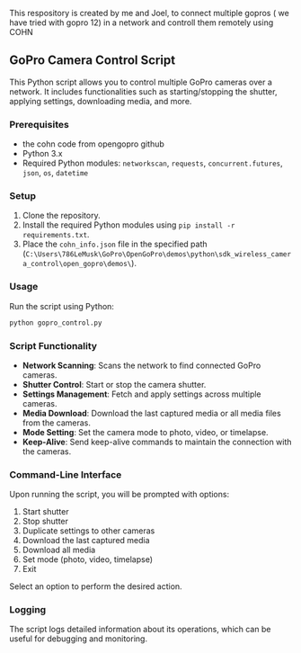 This respository is created by me and Joel, to connect multiple gopros ( we have tried with gopro 12) in a network and controll them remotely using COHN

## GoPro Camera Control Script

This Python script allows you to control multiple GoPro cameras over a network. It includes functionalities such as starting/stopping the shutter, applying settings, downloading media, and more.

### Prerequisites

- the cohn code from opengopro github
- Python 3.x
- Required Python modules: `networkscan`, `requests`, `concurrent.futures`, `json`, `os`, `datetime`

### Setup

1. Clone the repository.
2. Install the required Python modules using `pip install -r requirements.txt`.
3. Place the `cohn_info.json` file in the specified path (`C:\Users\786LeMusk\GoPro\OpenGoPro\demos\python\sdk_wireless_camera_control\open_gopro\demos\`).

### Usage

Run the script using Python:

```bash
python gopro_control.py
```

### Script Functionality

- **Network Scanning**: Scans the network to find connected GoPro cameras.
- **Shutter Control**: Start or stop the camera shutter.
- **Settings Management**: Fetch and apply settings across multiple cameras.
- **Media Download**: Download the last captured media or all media files from the cameras.
- **Mode Setting**: Set the camera mode to photo, video, or timelapse.
- **Keep-Alive**: Send keep-alive commands to maintain the connection with the cameras.

### Command-Line Interface

Upon running the script, you will be prompted with options:

1. Start shutter
2. Stop shutter
3. Duplicate settings to other cameras
4. Download the last captured media
5. Download all media
6. Set mode (photo, video, timelapse)
7. Exit

Select an option to perform the desired action.

### Logging

The script logs detailed information about its operations, which can be useful for debugging and monitoring.

